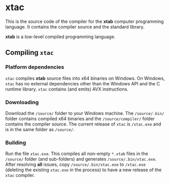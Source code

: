 # xtac
This is the source code of the compiler for the **xtab** computer programming language. It contains the compiler source and the standard library.

**xtab** is a low-level compiled programming language.

## Compiling `xtac`

### Platform dependencies
`xtac` compiles **xtab** source files into x64 binaries on Windows. On Windows, `xtac` has no external dependencies other than the Windows API and the C runtime library. `xtac` contains (and emits) AVX instructions.

### Downloading
Download the `/source/` folder to your Windows machine. The `/source/.bin/` folder contains compiled x64 binaries and the `/source/compiler/` folder contains the compiler source. The current release of `xtac` is `/xtac.exe` and is in the same folder as `/source/`.

### Building
Run the file `xtac.exe`. This compiles all non-empty `*.xtab` files in the `/source/` folder (and sub-folders) and generates `/source/.bin/xtac.exe`. After resolving **all** issues, copy `/source/.bin/xtac.exe` to `/xtac.exe` (deleting the existing `xtac.exe` in the process) to have a new release of the `xtac` compiler.
